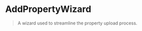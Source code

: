 # AddPropertyWizard

> A wizard used to streamline the property upload process.

<br />

<!-- PROPS -->

<!-- STORY -->
<!-- SOURCE -->

